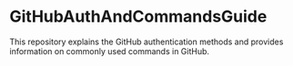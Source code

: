 # GitHubAuthAndCommandsGuide
This repository explains the GitHub authentication methods and provides information on commonly used commands in GitHub.
